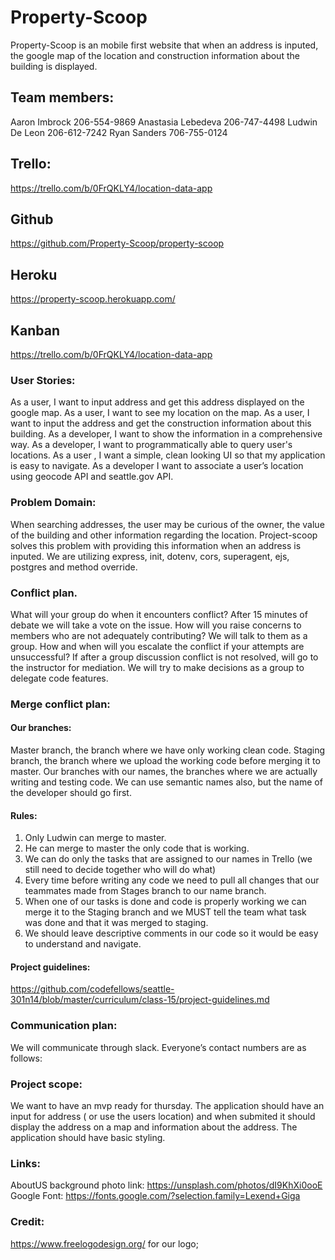 # Property-Scoop
 
Property-Scoop is an mobile first website that when an address is inputed, the google map of the location and construction information about the building is displayed.
 
## Team members:
Aaron Imbrock 206-554-9869
Anastasia Lebedeva 206-747-4498
Ludwin De Leon 206-612-7242
Ryan Sanders 706-755-0124
 
## Trello:
https://trello.com/b/0FrQKLY4/location-data-app
 
## Github
https://github.com/Property-Scoop/property-scoop
 
## Heroku
https://property-scoop.herokuapp.com/
 
## Kanban
https://trello.com/b/0FrQKLY4/location-data-app
 
 
### User Stories:
 
As a user, I want to input address and get this address displayed on the google map.
As a user, I want to see my location on the map.
As a user, I want to input the address and get the construction information about this building.
As a developer, I want to show the information in a comprehensive way.
As a developer, I want to programmatically able to query user's locations.
As a user , I want a simple, clean looking UI so that my application is easy to navigate.
As a developer I want to associate a user’s location using geocode API and seattle.gov API.
 
### Problem Domain:
 
When searching addresses, the user may be curious of the owner, the value of the building and other information regarding the location. Project-scoop solves this problem with providing this information when an address is inputed. We are utilizing express, init, dotenv, cors, superagent, ejs, postgres and method override.
 
### Conflict plan.
What will your group do when it encounters conflict? After 15 minutes of debate we will take a vote on the issue.
How will you raise concerns to members who are not adequately contributing? We will talk to them as a group.
How and when will you escalate the conflict if your attempts are unsuccessful? If after a group discussion conflict is not resolved, will go to the instructor for mediation.
We will try to make decisions as a group to delegate code features.
 
### Merge conflict plan:
 
#### Our branches:
 
Master branch, the branch where we have only working clean code.
Staging branch, the branch where we upload the working code before merging it to master.
Our branches with our names, the branches where we are actually writing and testing code. We can use semantic names also, but the name of the developer should go first.
 
#### Rules:
 
1. Only Ludwin can merge to master.
2. He can merge to master the only code that is working.
3. We can do only the tasks that are assigned to our names in Trello (we still need to decide together who will do what)
4. Every time before writing any code we need to pull all changes that our teammates made from Stages branch to our name branch.
5. When one of our tasks is done and code is properly working we can merge it to the Staging branch and we MUST tell the team what task was done and that it was merged to staging.
6. We should leave descriptive comments in our code so it would be easy to understand and navigate.
 
#### Project guidelines:
https://github.com/codefellows/seattle-301n14/blob/master/curriculum/class-15/project-guidelines.md
 
### Communication plan: 
We will communicate through slack.
Everyone’s contact numbers are as follows:
 
### Project scope:

We want to have an mvp ready for thursday. The application should have an input for address ( or use the users location) and when submited it should display the address on a map and information about the address. The application should have basic styling.
 
### Links:
AboutUS background photo link: https://unsplash.com/photos/dI9KhXi0ooE
Google Font: https://fonts.google.com/?selection.family=Lexend+Giga

### Credit:
https://www.freelogodesign.org/  for our logo;

